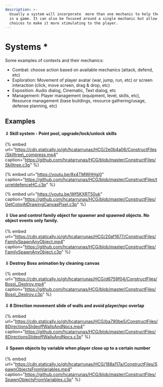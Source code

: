 ```yaml
---
description: >-
  Usually a system will incorporate  more than one mechanic to help the player
  in a game. It can also be focused around a single mechanic but allow for
  choices to make it more stimulating to the player.
---
```


# Systems \*

 Some examples of contexts and their mechanics:

* Combat: choose action based on available mechanics \(attack, defend, etc\)
* Exploration: Movement of player avatar \(war, jump, run, etc\) or screen interaction \(click, move screen, drag & drop, etc\)
* Exposition: Audio dialog, Cinematic, Text dialog, etc
* Management: Player management \(equipment, level, skills, etc\), Resource management \(base buildings, resource gathering/usage, defense planning, etc\)

## Examples

#### ⇩ Skill system - Point pool, upgrade/lock/unlock skills

{% embed url="https://cdn.statically.io/gh/hcatarrunas/HCG/2e0b4a06/ConstructFiles/Skilltree\_compress.mp4" caption="https://github.com/hcatarrunas/HCG/blob/master/ConstructFiles/Skilltree.c3p" %}

{% embed url="https://youtu.be/8x4TMWHHgj0" caption="https://github.com/hcatarrunas/HCG/blob/master/ConstructFiles/turretdefenceHC.c3p" %}

{% embed url="https://youtu.be/Wf5KXRT50uk" caption="https://github.com/hcatarrunas/HCG/blob/master/ConstructFiles/GetColorAtDrawingCanvasPixel.c3p" %}

#### ⇩ Use and control family object for spawner and spawned objects. No object events only family.

{% embed url="https://cdn.statically.io/gh/hcatarrunas/HCG/20af1677/ConstructFiles/FamilySpawnAnyObject.mp4" caption="https://github.com/hcatarrunas/HCG/blob/master/ConstructFiles/FamilySpawnAnyObject.c3p" %}

#### ⇩ Destroy Boss animation by cleaning canvas

{% embed url="https://cdn.statically.io/gh/hcatarrunas/HCG/d6759f04/ConstructFiles/Boss\_Destroy.mp4" caption="https://github.com/hcatarrunas/HCG/blob/master/ConstructFiles/Boss\_Destroy.c3p" %}

#### ⇩ 8 Direction movement slide of walls and avoid player/npc overlap

{% embed url="https://cdn.statically.io/gh/hcatarrunas/HCG/ba790be5/ConstructFiles/8DirectionsSlideoffWallsAndNpcs.mp4" caption="https://github.com/hcatarrunas/HCG/blob/master/ConstructFiles/8DirectionsSlideoffWallsAndNpcs.c3p" %}

#### ⇩ Spawn objects by variable when player close up to a certain number

{% embed url="https://cdn.statically.io/gh/hcatarrunas/HCG/188a117a/ConstructFiles/SpawnObjectsFromVariables.mp4" caption="https://github.com/hcatarrunas/HCG/blob/master/ConstructFiles/SpawnObjectsFromVariables.c3p" %}





